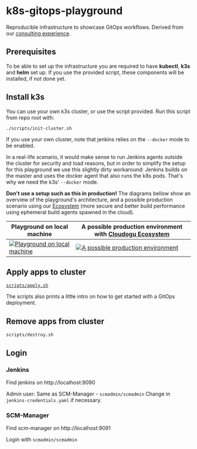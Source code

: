 # k8s-gitops-playground

Reproducible infrastructure to showcase GitOps workflows. Derived from our [consulting experience](https://cloudogu.com/en/consulting/).

## Prerequisites

To be able to set up the infrastructure you are required to have **kubectl**, **k3s** and **helm** set up.
If you use the provided script, these components will be installed, if not done yet.


## Install k3s

You can use your own k3s cluster, or use the script provided.
Run this script from repo root with:

`./scripts/init-cluster.sh`

If you use your own cluster, note that jenkins relies on the `--docker` mode to be enabled.

In a real-life scenario, it would make sense to run Jenkins agents outside the cluster for security and load reasons, 
but in order to simplify the setup for this playground we use this slightly dirty workaround: 
Jenkins builds on the master and uses the docker agent that also runs the k8s pods. That's why we need the k3s' 
`--docker` mode.
 
**Don't use a setup such as this in production!** The diagrams bellow show an overview of the playground's architecture,
 and a possible production scenario using our [Ecosystem](https://cloudogu.com/en/ecosystem/) (more secure and better build performance using ephemeral build agents spawned in the cloud).


|Playground on local machine | A possible production environment with [Cloudogu Ecosystem](https://cloudogu.com/en/ecosystem/)|
|--------------------|----------|
|[![Playground on local machine](http://www.plantuml.com/plantuml/svg/dLLTJ-Cu57tFh_02hsdOLY24gWee2tGfT0LRZKR3QEJQjwcdZXtvWu8G_tqSrqqQIgRLv05kVCyvFYVNIS-qmShOZ4VHNqmGRYbOnT7Cc5oV9ed2YrRApCnEh0P5f30WJ8l8BCaOcJ7WISwnAFZnt4v02J2WOvqhvlud6TO6LA90Iwi89FEJiXTRmV44ED2uVPGJqs9B3nIcJ00Qz4VtuuVX3ZwCpJ5LdSe7SzruwX2bZUTsgzqwhEKB-ebJoAHevOxuQP_2Sw6d4oh97DGEGEUo6ULjuGLecK5ybFm4CMT2xupNhuBi39x8bsPiXWqeXddn079hGhBg-VU7e_7bw7gysmm8bvRAr5P3MAryE0erBsjx94PAhelp4Imtm0f9dMYIDTZzSJ4S_uFssntSeJIAXAI0zhvAgz2Dr6OFOOrcha3Txi4gUA-7zgV-GczHXDobW1WiKkwetOFbt7jFuj8Nw1939eLNMhOyPPFdeZZIRKUZFhT5T4zng-ZDWpS8nMmTuuhR5m-Tkg94beMHAPWPg4fbKyaDtWcD-WFq02dJHhrwGHLk6ed1y_b_W_WHr7EmZ7EslDl6Azv_3iQJGbrItikg8Jp9dC9Z_ow-mmAdOMktclqkQCfCuJVFNT1S1hTvKM_ZN3CpodL58r9CMHgOkraExwuJ-tTPeGoNSmxDO7uB_yxpa8ijp3hxNbAest5_twCeP4JnjncZ5CJttfh_ijkDutKXT8footaKa4q8FOjMvwIf7uNXeZZkXNV0jPGLXGk3cG2betLU2Vk8UX8JopX5B7FPTLISU2zQUGokGwjN7KRNS47vArhzjkZALgyywe5UjUeA2so8owETqnmhd26ib5pueVKbbmfT3C_xjz7xEaIuH1vn8HK5vN7rpqyTZucHQad0P9ugQGNrfF8hLPVQ__lu-EIaMBsImeIrGtyr2TUbD_qWzEaMTRdoR3P8VhaP_5-JQjZ8kzxsK9WmeAQOxBnPisyXpH-hd86WDkE_0000)](http://www.plantuml.com/plantuml/svg/dLLTJ-Cu57tFh_02hsdOLY24gWee2tGfT0LRZKR3QEJQjwcdZXtvWu8G_tqSrqqQIgRLv05kVCyvFYVNIS-qmShOZ4VHNqmGRYbOnT7Cc5oV9ed2YrRApCnEh0P5f30WJ8l8BCaOcJ7WISwnAFZnt4v02J2WOvqhvlud6TO6LA90Iwi89FEJiXTRmV44ED2uVPGJqs9B3nIcJ00Qz4VtuuVX3ZwCpJ5LdSe7SzruwX2bZUTsgzqwhEKB-ebJoAHevOxuQP_2Sw6d4oh97DGEGEUo6ULjuGLecK5ybFm4CMT2xupNhuBi39x8bsPiXWqeXddn079hGhBg-VU7e_7bw7gysmm8bvRAr5P3MAryE0erBsjx94PAhelp4Imtm0f9dMYIDTZzSJ4S_uFssntSeJIAXAI0zhvAgz2Dr6OFOOrcha3Txi4gUA-7zgV-GczHXDobW1WiKkwetOFbt7jFuj8Nw1939eLNMhOyPPFdeZZIRKUZFhT5T4zng-ZDWpS8nMmTuuhR5m-Tkg94beMHAPWPg4fbKyaDtWcD-WFq02dJHhrwGHLk6ed1y_b_W_WHr7EmZ7EslDl6Azv_3iQJGbrItikg8Jp9dC9Z_ow-mmAdOMktclqkQCfCuJVFNT1S1hTvKM_ZN3CpodL58r9CMHgOkraExwuJ-tTPeGoNSmxDO7uB_yxpa8ijp3hxNbAest5_twCeP4JnjncZ5CJttfh_ijkDutKXT8footaKa4q8FOjMvwIf7uNXeZZkXNV0jPGLXGk3cG2betLU2Vk8UX8JopX5B7FPTLISU2zQUGokGwjN7KRNS47vArhzjkZALgyywe5UjUeA2so8owETqnmhd26ib5pueVKbbmfT3C_xjz7xEaIuH1vn8HK5vN7rpqyTZucHQad0P9ugQGNrfF8hLPVQ__lu-EIaMBsImeIrGtyr2TUbD_qWzEaMTRdoR3P8VhaP_5-JQjZ8kzxsK9WmeAQOxBnPisyXpH-hd86WDkE_0000)  | [![A possible production environment](http://www.plantuml.com/plantuml/svg/dLNlRzis4Fsklu9r-rLMvw25KHX64otjl3hrqCuOXcqOQF8iSwP8WZ_i6aN_zvreAMOJQp6c3md5U-_Tuzs9VkiyjJxKCdic59E1Gx2IRBmtxarHMBeVLi9lmYeui4mh3yeFcQwBMh2D05aOILL3pxTX1LQ11vSxOmN-BshgFDZ2WjF1CYYsu_jO7fIaAv30yz4hm_nGD1QoPnpMGW6PbOkFoq_p2tpuO2YtLoSV0gFv6X7tDdQZuMZuCZrVfr-WGgtLq23nR9p3hj5p1TTi2_O28BhiHqLRT0zErv2_Alu1jHNANOnt1yKk1g_qbtviJJrOGMLJ01DyF5bQ_tA-MFwuUB-yh0TCwi1r5KvDw7OUZ4Bg9SrHUAsbQ-OZ-kY5DPAkSApkiVltpNnvIvwFhkWLvraMNP31xpfOSbmRgtU2WnsGhrb6yB70F5ML138eMy_abcbtGBlrW51763WocRpeJZIT8fKaJw8mUO7Mfd-gp-LTVaSLhS162TojErOV4okBp6jZo2SmEjAeCStw4jvxuHV6dQXCgxMe7h6_VVVMVunsC57uv-EAtCN-HUqsIBu-biQ_sN-8tPeDr62f95WQvLqgzr5pE4F6AKRYefpXsIhXl3r4acrVpZ1mY93nOUn8ASEzQTnD37jTWT-0JRPwT9fRJOAF6ktwAShrBxFyCzXTcvaQSNphvpNVDHBVoV0bKjQuo1xthAqmrhYT39B_iH6SW_fhcdQyYqxoFAqkUKDCa3Bha3q8jycwwlR5iyOWoVCqQwlUXgQdOsC03Sa3wNu6NDOMCYfqkJf-cmub7cIkumULdNGdUTSHZEwfPsZC8S5GIsj2hTNxsDzIIst9pVow_91zIo7nauwG6sqvs0Zy_Yv1mWclqCYJyDG2yzeU2PHjAwk3uf7KtL0Ff9x_yFhrUDpiljFAjtiluzCdd4gVyqF8-HIfN3ABvoL_-sdsQohLaoYwVh8eGdcmQyekJjRlMsd_VrNUWkAXbly2)](http://www.plantuml.com/plantuml/svg/dLNlRzis4Fsklu9r-rLMvw25KHX64otjl3hrqCuOXcqOQF8iSwP8WZ_i6aN_zvreAMOJQp6c3md5U-_Tuzs9VkiyjJxKCdic59E1Gx2IRBmtxarHMBeVLi9lmYeui4mh3yeFcQwBMh2D05aOILL3pxTX1LQ11vSxOmN-BshgFDZ2WjF1CYYsu_jO7fIaAv30yz4hm_nGD1QoPnpMGW6PbOkFoq_p2tpuO2YtLoSV0gFv6X7tDdQZuMZuCZrVfr-WGgtLq23nR9p3hj5p1TTi2_O28BhiHqLRT0zErv2_Alu1jHNANOnt1yKk1g_qbtviJJrOGMLJ01DyF5bQ_tA-MFwuUB-yh0TCwi1r5KvDw7OUZ4Bg9SrHUAsbQ-OZ-kY5DPAkSApkiVltpNnvIvwFhkWLvraMNP31xpfOSbmRgtU2WnsGhrb6yB70F5ML138eMy_abcbtGBlrW51763WocRpeJZIT8fKaJw8mUO7Mfd-gp-LTVaSLhS162TojErOV4okBp6jZo2SmEjAeCStw4jvxuHV6dQXCgxMe7h6_VVVMVunsC57uv-EAtCN-HUqsIBu-biQ_sN-8tPeDr62f95WQvLqgzr5pE4F6AKRYefpXsIhXl3r4acrVpZ1mY93nOUn8ASEzQTnD37jTWT-0JRPwT9fRJOAF6ktwAShrBxFyCzXTcvaQSNphvpNVDHBVoV0bKjQuo1xthAqmrhYT39B_iH6SW_fhcdQyYqxoFAqkUKDCa3Bha3q8jycwwlR5iyOWoVCqQwlUXgQdOsC03Sa3wNu6NDOMCYfqkJf-cmub7cIkumULdNGdUTSHZEwfPsZC8S5GIsj2hTNxsDzIIst9pVow_91zIo7nauwG6sqvs0Zy_Yv1mWclqCYJyDG2yzeU2PHjAwk3uf7KtL0Ff9x_yFhrUDpiljFAjtiluzCdd4gVyqF8-HIfN3ABvoL_-sdsQohLaoYwVh8eGdcmQyekJjRlMsd_VrNUWkAXbly2)   |

## Apply apps to cluster

[`scripts/apply.sh`](scripts/apply.sh)

The scripts also prints a little intro on how to get started with a GitOps deployment.

## Remove apps from cluster

`scripts/destroy.sh`

## Login

### Jenkins

Find jenkins on http://localhost:9090

Admin user: Same as SCM-Manager - `scmadmin/scmadmin`
Change in `jenkins-credentials.yaml` if necessary.

### SCM-Manager

Find scm-manager on http://localhost:9091

Login with `scmadmin/scmadmin`

